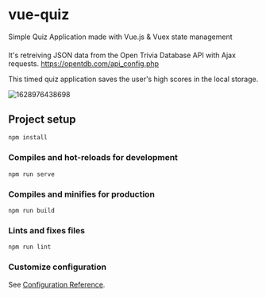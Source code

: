 # vue-quiz
Simple Quiz Application made with Vue.js & Vuex state management

####
It's retreiving JSON data from the Open Trivia Database API with Ajax requests. https://opentdb.com/api_config.php

This timed quiz application saves the user's high scores in the local storage.

![1628976438698](https://user-images.githubusercontent.com/84223350/129460504-179e4660-a8ed-4fa3-a385-610cd682922f.jpg)


## Project setup
```
npm install
```

### Compiles and hot-reloads for development
```
npm run serve
```

### Compiles and minifies for production
```
npm run build
```

### Lints and fixes files
```
npm run lint
```

### Customize configuration
See [Configuration Reference](https://cli.vuejs.org/config/).
